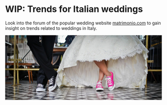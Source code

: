 # WIP: Trends for Italian weddings

Look into the forum of the popular wedding website [matrimonio.com](www.matrimonio.com) 
to gain insight on trends related to weddings in Italy. 

![Scarpe](figures/scarpe.jpg)